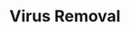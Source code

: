 ---sort_key: 37layout: "sku"id: virus-removal-computertitle: "Virus Removal"heading: "Virus Removal"sub-title: "Good security practices and regular check-ups are essential to your computer protection."category: "On-Demand Support"category_description: "Technical support at on-demand rates."features: - feature: "As part of our Virus Removal service we’ll," - feature: "Identify and remove any malware or adware on one (1) computer" - feature: "Mitigate and repair any issues caused by malicious software" - feature: "Review your current security setup and make recommendations to avoid further infection"price: "99"unit: "computer"australia_only: "Yes"---